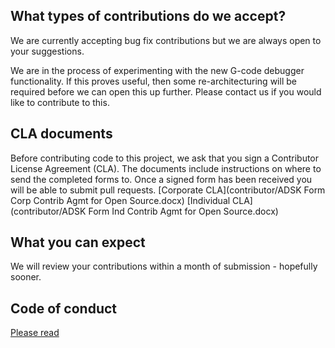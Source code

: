 ## What types of contributions do we accept?
We are currently accepting bug fix contributions but we are always open to your suggestions. 

We are in the process of experimenting with the new G-code debugger functionality.
If this proves useful, then some re-architecturing will be required before we can open this up further.
Please contact us if you would like to contribute to this.

## CLA documents
Before contributing code to this project, we ask that you sign a Contributor License Agreement (CLA). The documents include instructions on where to send the completed forms to. Once a signed form has been received you will be able to submit pull requests.
[Corporate CLA](contributor/ADSK Form Corp Contrib Agmt for Open Source.docx)
[Individual CLA](contributor/ADSK Form Ind Contrib Agmt for Open Source.docx)

## What you can expect
We will review your contributions within a month of submission - hopefully sooner.

## Code of conduct
[Please read](https://opensource.autodesk.com/#code-of-conduct)